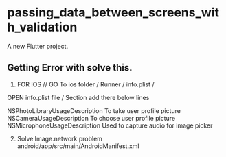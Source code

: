 # passing_data_between_screens_with_validation

A new Flutter project.

## Getting Error with solve this.

1. FOR IOS // GO To ios folder / Runner / info.plist /

OPEN info.plist file / <dict> Section add there below lines

  <key>NSPhotoLibraryUsageDescription</key>
  <string>To take user profile picture</string>
  <key>NSCameraUsageDescription</key>
  <string>To choose user profile picture</string>
  <key>NSMicrophoneUsageDescription</key>
  <string>Used to capture audio for image picker</string>



2. Solve Image.network problem  android/app/src/main/AndroidManifest.xml

<uses-permission android:name="android.permission.INTERNET" />
